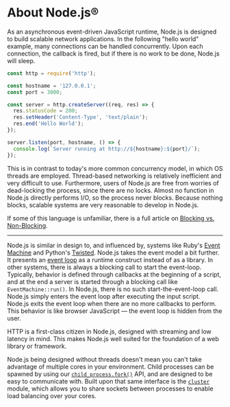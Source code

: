 # About Node.js®

As an asynchronous event-driven JavaScript runtime, Node.js is designed to build
scalable network applications. In the following "hello world" example, many
connections can be handled concurrently. Upon each connection, the callback is
fired, but if there is no work to be done, Node.js will sleep.

```javascript
const http = require('http');

const hostname = '127.0.0.1';
const port = 3000;

const server = http.createServer((req, res) => {
  res.statusCode = 200;
  res.setHeader('Content-Type', 'text/plain');
  res.end('Hello World');
});

server.listen(port, hostname, () => {
  console.log(`Server running at http://${hostname}:${port}/`);
});
```

This is in contrast to today's more common concurrency model, in which OS threads
are employed. Thread-based networking is relatively inefficient and very
difficult to use. Furthermore, users of Node.js are free from worries of
dead-locking the process, since there are no locks. Almost no function in
Node.js directly performs I/O, so the process never blocks. Because nothing blocks, scalable systems are very reasonable to develop in Node.js.

If some of this language is unfamiliar, there is a full article on
[Blocking vs. Non-Blocking][].

---

Node.js is similar in design to, and influenced by, systems like Ruby's
[Event Machine][] and Python's [Twisted][]. Node.js takes the event model a bit
further. It presents an [event loop][] as a runtime construct instead of as a library. In other systems, there is always a blocking call to start the
event-loop.
Typically, behavior is defined through callbacks at the beginning of a script, and
at the end a server is started through a blocking call like
`EventMachine::run()`. In Node.js, there is no such start-the-event-loop call.
Node.js simply enters the event loop after executing the input script. Node.js
exits the event loop when there are no more callbacks to perform. This behavior
is like browser JavaScript — the event loop is hidden from the user.

HTTP is a first-class citizen in Node.js, designed with streaming and low
latency in mind. This makes Node.js well suited for the foundation of a web
library or framework.

Node.js being designed without threads doesn't mean you can't take
advantage of multiple cores in your environment. Child processes can be spawned
by using our [`child_process.fork()`][] API, and are designed to be easy to
communicate with. Built upon that same interface is the [`cluster`][] module,
which allows you to share sockets between processes to enable load balancing
over your cores.

[Blocking vs. Non-Blocking]: /en/docs/guides/blocking-vs-non-blocking/
[`child_process.fork()`]: https://nodejs.org/api/child_process.html#child_process_child_process_fork_modulepath_args_options
[`cluster`]: https://nodejs.org/api/cluster.html
[event loop]: /en/docs/guides/event-loop-timers-and-nexttick/
[Event Machine]: https://github.com/eventmachine/eventmachine
[Twisted]: https://twistedmatrix.com/trac/
